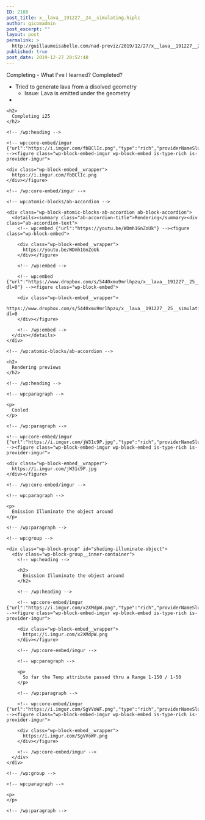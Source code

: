 ```yaml
---
ID: 2188
post_title: x__lava__191227__24__simulating.hiplc
author: gicomadmin
post_excerpt: ""
layout: post
permalink: >
  http://guillaumeisabelle.com/nad-previz/2019/12/27/x__lava__191227__24__simulating-hiplc/
published: true
post_date: 2019-12-27 20:52:48
---
```

<!-- wp:paragraph -->

Completing - What I've I learned? Completed?

<!-- /wp:paragraph -->

<!-- wp:list -->

*   Tried to generate lava from a disolved geometry
    *   Issue: Lava is emitted under the geometry
*   

<!-- /wp:list -->

<!-- wp:group -->

<div class="wp-block-group">
  <div class="wp-block-group__inner-container">
    <!-- wp:heading -->
    
    <h2>
      Completing i25
    </h2>
    
    <!-- /wp:heading -->
    
    <!-- wp:core-embed/imgur {"url":"https://i.imgur.com/fbBClIc.png","type":"rich","providerNameSlug":"imgur","className":""} --><figure class="wp-block-embed-imgur wp-block-embed is-type-rich is-provider-imgur">
    
    <div class="wp-block-embed__wrapper">
      https://i.imgur.com/fbBClIc.png
    </div></figure> 
    
    <!-- /wp:core-embed/imgur -->
    
    <!-- wp:atomic-blocks/ab-accordion -->
    
    <div class="wp-block-atomic-blocks-ab-accordion ab-block-accordion">
      <details><summary class="ab-accordion-title">Rendering</summary><div class="ab-accordion-text">
        <!-- wp:embed {"url":"https://youtu.be/WDmh1GnZoUk"} --><figure class="wp-block-embed">
        
        <div class="wp-block-embed__wrapper">
          https://youtu.be/WDmh1GnZoUk
        </div></figure> 
        
        <!-- /wp:embed -->
        
        <!-- wp:embed {"url":"https://www.dropbox.com/s/5440xmu9mrlhpzu/x__lava__191227__25__simulating.hiplc.avi?dl=0"} --><figure class="wp-block-embed">
        
        <div class="wp-block-embed__wrapper">
          https://www.dropbox.com/s/5440xmu9mrlhpzu/x__lava__191227__25__simulating.hiplc.avi?dl=0
        </div></figure> 
        
        <!-- /wp:embed -->
      </div></details>
    </div>
    
    <!-- /wp:atomic-blocks/ab-accordion -->
  </div>
</div>

<!-- /wp:group -->

<!-- wp:group -->

<div class="wp-block-group">
  <div class="wp-block-group__inner-container">
    <!-- wp:heading -->
    
    <h2>
      Rendering previews
    </h2>
    
    <!-- /wp:heading -->
    
    <!-- wp:paragraph -->
    
    <p>
      Cooled
    </p>
    
    <!-- /wp:paragraph -->
    
    <!-- wp:core-embed/imgur {"url":"https://i.imgur.com/jW31c9P.jpg","type":"rich","providerNameSlug":"imgur","className":""} --><figure class="wp-block-embed-imgur wp-block-embed is-type-rich is-provider-imgur">
    
    <div class="wp-block-embed__wrapper">
      https://i.imgur.com/jW31c9P.jpg
    </div></figure> 
    
    <!-- /wp:core-embed/imgur -->
    
    <!-- wp:paragraph -->
    
    <p>
      Emission Illuminate the object around
    </p>
    
    <!-- /wp:paragraph -->
    
    <!-- wp:group -->
    
    <div class="wp-block-group" id="shading-illuminate-object">
      <div class="wp-block-group__inner-container">
        <!-- wp:heading -->
        
        <h2>
          Emission Illuminate the object around
        </h2>
        
        <!-- /wp:heading -->
        
        <!-- wp:core-embed/imgur {"url":"https://i.imgur.com/x2XMdpW.png","type":"rich","providerNameSlug":"imgur","className":""} --><figure class="wp-block-embed-imgur wp-block-embed is-type-rich is-provider-imgur">
        
        <div class="wp-block-embed__wrapper">
          https://i.imgur.com/x2XMdpW.png
        </div></figure> 
        
        <!-- /wp:core-embed/imgur -->
        
        <!-- wp:paragraph -->
        
        <p>
          So far the Temp attribute passed thru a Range 1-150 / 1-50
        </p>
        
        <!-- /wp:paragraph -->
        
        <!-- wp:core-embed/imgur {"url":"https://i.imgur.com/SgVVoWF.png","type":"rich","providerNameSlug":"imgur","className":""} --><figure class="wp-block-embed-imgur wp-block-embed is-type-rich is-provider-imgur">
        
        <div class="wp-block-embed__wrapper">
          https://i.imgur.com/SgVVoWF.png
        </div></figure> 
        
        <!-- /wp:core-embed/imgur -->
      </div>
    </div>
    
    <!-- /wp:group -->
    
    <!-- wp:paragraph -->
    
    <p>
    </p>
    
    <!-- /wp:paragraph -->
  </div>
</div>

<!-- /wp:group -->